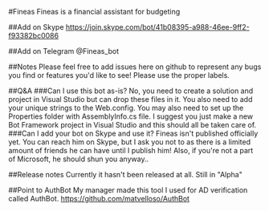 #Fineas
Fineas is a financial assistant for budgeting

##Add on Skype
https://join.skype.com/bot/41b08395-a988-46ee-9ff2-f93382bc0086

##Add on Telegram
@Fineas_bot

##Notes
Please feel free to add issues here on github to represent any bugs you find or features you'd like to see! Please use the proper labels.

##Q&A
###Can I use this bot as-is?
No, you need to create a solution and project in Visual Studio but can drop these files in it. You also need to add your unique strings to the Web.config. You may also need to set up the Properties folder with AssemblyInfo.cs file. I suggest you just make a new Bot Framework project in Visual Studio and this should all be taken care of.
###Can I add your bot on Skype and use it?
Fineas isn't published officially yet. You can reach him on Skype, but I ask you not to as there is a limited amount of friends he can have until I publish him! Also, if you're not a part of Microsoft, he should shun you anyway..

##Release notes
Currently it hasn't been released at all. Still in "Alpha"

##Point to AuthBot
My manager made this tool I used for AD verification called AuthBot. https://github.com/matvelloso/AuthBot
